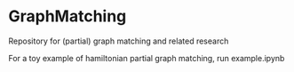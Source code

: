 # GraphMatching
Repository for (partial) graph matching and related research

For a toy example of hamiltonian partial graph matching, run example.ipynb
